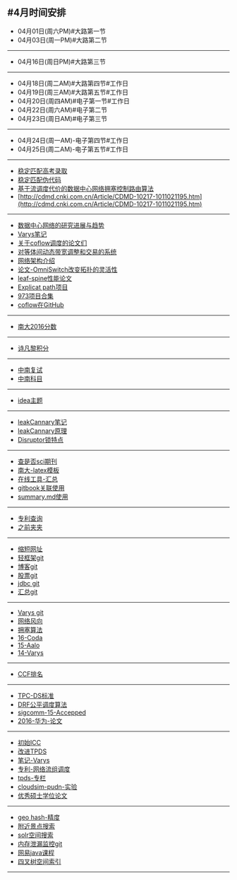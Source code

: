 #4月时间安排
---
- 04月01日(周六PM)#大路第一节
- 04月03日(周一PM)#大路第二节

---
- 04月16日(周日PM)#大路第三节

---
- 04月18日(周二AM)#大路第四节#工作日
- 04月19日(周三AM)#大路第五节#工作日
- 04月20日(周四AM)#电子第一节#工作日
- 04月22日(周六AM)#电子第二节
- 04月23日(周日AM)#电子第三节

---
- 04月24日(周一AM)-电子第四节#工作日
- 04月25日(周二AM)-电子第五节#工作日



---
- [稳定匹配高考录取](http://www.cssn.cn/jyx/jyx_jyqy/201604/t20160429_2989269.shtml)
- [稳定匹配伪代码](http://www.cnblogs.com/jostree/p/4051286.html)
- [基于流调度代价的数据中心网络拥塞控制路由算法](http://www.dylw.net/jisuanjiwangluo/181622.html)
- [http://cdmd.cnki.com.cn/Article/CDMD-10217-1011021195.htm](http://cdmd.cnki.com.cn/Article/CDMD-10217-1011021195.htm)

---

- [数据中心网络的研究进展与趋势](http://cjc.ict.ac.cn/bfpub/DCN-9.pdf)
- [Varys笔记](http://binwu.net/%E8%AE%BA%E6%96%87%E6%80%BB%E7%BB%93/2015/04/22/Efficient-Coflow-Scheduling-with-Varys/)
- [关于coflow调度的论文们](https://github.com/weiwang1206/BlogSource/blob/master/source/_posts/flow-schedule-1.md)
- [对等体间动态带宽调整和交易的系统](http://www.google.st/patents/CN101513004B?cl=zh)
- [网络架构介绍](https://muyuatcisco.wordpress.com/2016/02/20/%E5%A4%A7%E8%A7%84%E6%A8%A1%E5%8F%AF%E6%89%A9%E5%B1%95%E6%95%B0%E6%8D%AE%E4%B8%AD%E5%BF%83%E7%BD%91%E7%BB%9C%E6%9E%B6%E6%9E%84-02192016/)
- [论文-OmniSwitch改变拓扑的灵活性](https://www.usenix.org/system/files/conference/hotcloud15/hotcloud15-xia.pdf)
- [leaf-spine性能论文](http://ieeexplore.ieee.org/stamp/stamp.jsp?arnumber=6627738&tag=1)
- [Explicat path项目](http://sing.cse.ust.hk/projects/XPath)
- [973项目合集](http://bigdata.act.buaa.edu.cn/css/973%E5%A4%A7%E6%95%B0%E6%8D%AE%E9%A1%B9%E7%9B%AE%E7%AE%80%E6%8A%A5%E7%AC%AC%E5%85%AB%E6%9C%9F-201701.pdf)
- [coflow在GitHub](https://github.com/byronyi/coflow)

---
- [南大2016分数](http://passnju.com/Item-9053.aspx)


---
- [诗凡黎积分](http://weirenwu.ews.m.jaeapp.com/pc/task/list?seller_nick=%E8%AF%97%E5%87%A1%E9%BB%8E%E5%AE%98%E6%96%B9%E6%97%97%E8%88%B0%E5%BA%97)

---

- [中南复试](http://gra.its.csu.edu.cn/yjsy/pygl/wjtzxq50446_1_2.html) 
- [中南科目](http://law.csu.edu.cn/Content.aspx?moduleid=310EEA43-1D38-4762-91C9-65276C921E72&id=790c41d9-9ea9-43ec-83f1-281416b5dd88)



---
- [idea主题](http://color-themes.com/?view=index)

---

- [leakCannary笔记](http://www.jcodecraeer.com/a/anzhuokaifa/androidkaifa/2015/0510/2860.html)        
- [leakCannary原理](http://www.jianshu.com/p/5ee6b471970e)                                             
- [Disruptor锁特点](http://ifeve.com/locks-are-bad)

---
- [查是否sci期刊](http://impactfactor.cn/result.html?t=2&k=2168-226)                                                                                  
- [南大-latex模板](https://code.google.com/archive/p/njuthesis/)                                      
- [在线工具-汇总](http://tool.oschina.net/)                                                          
- [gitbook关联使用](https://helbing.github.io/2016/11/29/%E7%94%A8gitbook%E5%86%99%E6%96%87%E6%A1%A3/)
- [summary.md使用](https://yq.aliyun.com/articles/47138)                                              

---
- [专利查询](http://so.baiten.cn)
- [之前夹夹](http://raindrop.io/)

---

- [缩短网址](http://suo.im/)
- [轻框架git](https://github.com/biezhi)
- [博客git](https://github.com/88250)
- [股票git](https://github.com/wosyingjun)
- [jdbc git](https://github.com/bingoohuang )
- [汇总git](https://github.com/Vedenin/useful-java-links)

---
- [Varys git](https://github.com/coflow/coflowsim)
- [网络风向](http://www.msra.cn/zh-cn/research/academic-conferences/sigcomm-2016.aspx)
- [拥塞算法](http://www.dylw.net/jisuanjiwangluo/181622.html)
- [16-Coda](http://www.mosharaf.com/wp-content/uploads/coda-sigcomm16.pdf)
- [15-Aalo](http://www.mosharaf.com/wp-content/uploads/aalo-sigcomm15.pdf)
- [14-Varys](http://web.eecs.umich.edu/~mosharaf/Readings/Varys.pdf)

---

- [CCF排名](http://www.ccf.org.cn/sites/paiming/2015ccfmulu.pdf)

---
- [TPC-DS标准](http://www.ccwresearch.com.cn/media_detail.htm?id=787150)
- [DRF公平调度算法](http://blog.csdn.net/pelick/article/details/19326865)
- [sigcomm-15-Accepped](http://conferences.sigcomm.org/sigcomm/2015/papers.php)
- [2016-华为-论文](http://view.inews.qq.com/a/20161028A078UA00?refer=share_recomnews)

---
- [初始ICC](http://shouxi.name/publication/icc15-dcas.pdf)
- [改进TPDS](http://ieeexplore.ieee.org/stamp/stamp.jsp?arnumber=7399419&tag=1 )
- [笔记-Varys](http://binwu.net/categories.html)
- [专利-网络流组调度](https://www.google.com/patents/CN105227488A?cl=zh)
- [tpds-专栏](http://ieeexplore.ieee.org/xpl/mostRecentIssue.jsp?punumber=71)
- [cloudsim-pudn-实验](http://www.pudn.com/downloads689/sourcecode/java/detail2778524.html)
- [优秀硕士学位论文](http://gb.oversea.cnki.net/kns55/brief/result.aspx?dbPrefix=CMFD)

---
- [geo hash-精度](https://segmentfault.com/a/1190000002513514)
- [附近景点搜索](http://www.kancloud.cn/wizardforcel/the-art-of-programming-by-july/97282)
- [solr空间搜索](http://tech.meituan.com/solr-spatial-search.html)
- [内存泄漏监控git](https://github.com/square/leakcanary)
- [网易java课程](http://mooc.study.163.com/smartSpec/detail/1001201003.htm)
- [四叉树空间索引](http://blog.csdn.net/normallife/article/details/24426265)

---